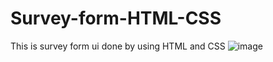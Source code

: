 # Survey-form-HTML-CSS
This is survey form ui done by using HTML and CSS
![image](https://github.com/user-attachments/assets/d597265c-cb0e-46fb-97d9-8ecf1a6f14ef)

